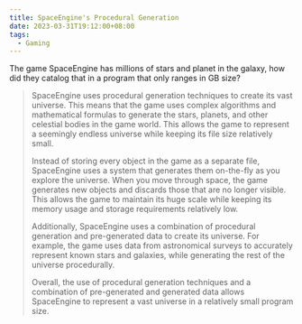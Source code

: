 ```yaml
---
title: SpaceEngine's Procedural Generation
date: 2023-03-31T19:12:00+08:00
tags:
  - Gaming
---
```

The game SpaceEngine has millions of stars and planet in the galaxy, how did they catalog that in a program that only ranges in GB size?

> SpaceEngine uses procedural generation techniques to create its vast universe. This means that the game uses complex algorithms and mathematical formulas to generate the stars, planets, and other celestial bodies in the game world. This allows the game to represent a seemingly endless universe while keeping its file size relatively small.
> 
> Instead of storing every object in the game as a separate file, SpaceEngine uses a system that generates them on-the-fly as you explore the universe. When you move through space, the game generates new objects and discards those that are no longer visible. This allows the game to maintain its huge scale while keeping its memory usage and storage requirements relatively low.
> 
> Additionally, SpaceEngine uses a combination of procedural generation and pre-generated data to create its universe. For example, the game uses data from astronomical surveys to accurately represent known stars and galaxies, while generating the rest of the universe procedurally.
> 
> Overall, the use of procedural generation techniques and a combination of pre-generated and generated data allows SpaceEngine to represent a vast universe in a relatively small program size.